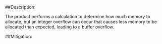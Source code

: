 ##Description:

The product performs a calculation to determine how much memory to allocate, but an integer overflow can occur that causes less memory to be allocated than expected, leading to a buffer overflow.



##Mitigation:
